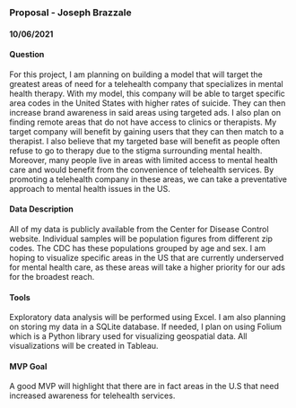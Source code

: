 ### Proposal - Joseph Brazzale  
#### 10/06/2021

#### Question
For this project, I am planning on building a model that will target the greatest areas of need for a telehealth company that specializes in mental health therapy. With my model, this company will be able to target specific area codes in the United States with higher rates of suicide. They can then increase brand awareness in said areas using targeted ads. I also plan on finding remote areas that do not have access to clinics or therapists. 
My target company will benefit by gaining users that they can then match to a therapist. I also believe that my targeted base will benefit as people often refuse to go to therapy due to the stigma surrounding mental health. Moreover, many people live in areas with limited access to mental health care and would benefit from the convenience of telehealth services. By promoting a telehealth company in these areas, we can take a preventative approach to mental health issues in the US.


#### Data Description
All of my data is publicly available from the Center for Disease Control website. Individual samples will be population figures from different zip codes. The CDC has these populations grouped by age and sex. I am hoping to visualize specific areas in the US that are currently underserved for mental health care, as these areas will take a higher priority for our ads for the broadest reach.


#### Tools
Exploratory data analysis will be performed using Excel. I am also planning on storing my data in a SQLite database. If needed, I plan on using Folium which is a Python library used for visualizing geospatial data.
All visualizations will be created in Tableau.


#### MVP Goal
A good MVP will highlight that there are in fact areas in the U.S that need increased awareness for telehealth services.

